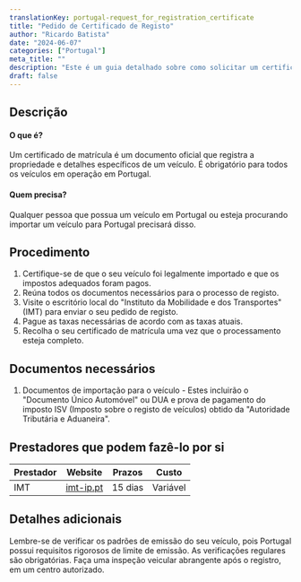 ```yaml
---
translationKey: portugal-request_for_registration_certificate
title: "Pedido de Certificado de Registo"
author: "Ricardo Batista"
date: "2024-06-07"
categories: ["Portugal"]
meta_title: ""
description: "Este é um guia detalhado sobre como solicitar um certificado de registo de veículo em Portugal"
draft: false
---
```


## Descrição
#### O que é?
Um certificado de matrícula é um documento oficial que registra a propriedade e detalhes específicos de um veículo. É obrigatório para todos os veículos em operação em Portugal.
#### Quem precisa?
Qualquer pessoa que possua um veículo em Portugal ou esteja procurando importar um veículo para Portugal precisará disso.

## Procedimento
1. Certifique-se de que o seu veículo foi legalmente importado e que os impostos adequados foram pagos.
2. Reúna todos os documentos necessários para o processo de registo.
3. Visite o escritório local do "Instituto da Mobilidade e dos Transportes" (IMT) para enviar o seu pedido de registo.
4. Pague as taxas necessárias de acordo com as taxas atuais.
5. Recolha o seu certificado de matrícula uma vez que o processamento esteja completo.

## Documentos necessários
1. Documentos de importação para o veículo - Estes incluirão o "Documento Único Automóvel" ou DUA e prova de pagamento do imposto ISV (Imposto sobre o registo de veículos) obtido da "Autoridade Tributária e Aduaneira".

## Prestadores que podem fazê-lo por si

| Prestador       |     Website                            |     Prazos       |       Custo      |
| --------------- | -------------------------------------- |  :-------------: | :--------------: |
| IMT             |  [imt-ip.pt](http://www.imt-ip.pt)     |      15 dias     |        Variável  |

## Detalhes adicionais
Lembre-se de verificar os padrões de emissão do seu veículo, pois Portugal possui requisitos rigorosos de limite de emissão. As verificações regulares são obrigatórias. Faça uma inspeção veicular abrangente após o registro, em um centro autorizado.